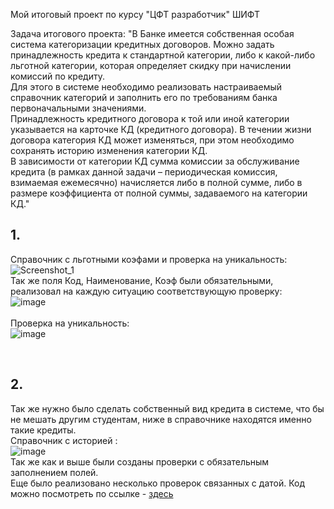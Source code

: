 Мой итоговый проект по курсу "ЦФТ разработчик" ШИФТ

Задача итогового проекта:
"В Банке имеется собственная особая система категоризации кредитных договоров. Можно задать принадлежность кредита к стандартной категории, либо к какой-либо льготной категории, которая определяет скидку при начислении комиссий по кредиту.
<br>
Для этого в системе необходимо реализовать настраиваемый справочник категорий и заполнить его по требованиям банка первоначальными значениями.
<br>
Принадлежность кредитного договора к той или иной категории указывается на карточке КД (кредитного договора). В течении жизни договора категория КД может изменяться, при этом необходимо сохранять историю изменения категории КД.
<br>
В зависимости от категории КД сумма комиссии за обслуживание кредита (в рамках данной задачи – периодическая комиссия, взимаемая ежемесячно) начисляется либо в полной сумме, либо в размере коэффициента от полной суммы, задаваемого на категории КД."




## 1.
Справочник с льготными коэфами и проверка на уникальность:<br>
![Screenshot_1](https://user-images.githubusercontent.com/103268341/214564517-2c363cd0-33ad-4d4c-a2e8-8dcc0329a783.png)
<br>
Так же поля Код, Наименование, Коэф были обязательными, реализовал на каждую ситуацию соответствующую проверку:
<br>![image](https://user-images.githubusercontent.com/103268341/214564160-b1c90832-9488-4958-aa62-6cf54c8e3f70.png)
<br><br>
Проверка на уникальность:
<br>![image](https://user-images.githubusercontent.com/103268341/214564877-879c455f-5fb0-4d7a-ab1b-34ab70529cde.png)

<br>

## 2.
Так же нужно было сделать собственный вид кредита в системе, что бы не мешать другим студентам, ниже в справочнике находятся именно такие кредиты.
<br>Справочник с историей :
<br>![image](https://user-images.githubusercontent.com/103268341/214565714-c971a9e9-614f-4dca-bf5b-199216cef0b4.png)
<br> Так же как и выше были созданы проверки с обязательным заполнением полей. 
<br> Еще было реализовано несколько проверок связанных с датой. Код можно посмотреть по ссылке - <a href="https://github.com/phello57/cftdevelop/blob/main/S38_KREDIT_LOAN/NEW_AUTO.plp">здесь<a/>
